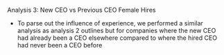 Analysis 3: New CEO vs Previous CEO Female Hires
* To parse out the influence of experience, we performed a similar analysis as analysis 2 outlines but for companies where the new CEO had already been a CEO elsewhere compared to where the hired CEO had never been a CEO before
